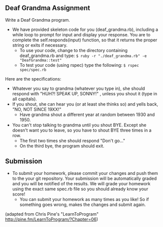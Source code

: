 ## Deaf Grandma Assignment

Write a Deaf Grandma program.
- We have provided skeleton code for you (deaf_grandma.rb), including a while loop to prompt for input and display your response. You are to complete the self.responds(input) function, so that it returns the proper string or exits if necessary.
  - To use your code, change to the directory containing deaf_grandma.rb and type:
``` $ ruby -r "./deaf_grandma.rb" -e "DeafGrandma::test" ```
  - To test your code (using rspec) type the following:
``` $ rspec spec/spec.rb ```

Here are the specifications:
- Whatever you say to grandma (whatever you type in), she should respond with "HUH?! SPEAK UP, SONNY!" , unless you shout it (type in all capitals).
- If you shout, she can hear you (or at least she thinks so) and yells back, "NO, NOT SINCE 19XX!"  
  - Have grandma shout a different year at random between 1930 and 1950.
- You can't stop talking to grandma until you shout BYE. Except she doesn't want you to leave, so you have to shout BYE three times in a row.
  - The first two times she should respond "Don't go..."
  - On the third bye, the program should exit.

## Submission
- To submit your homework, please commit your changes and push them to the your git repository. Your submission will be automatically graded and you will be notified of the results.  We will grade your homework using the exact same spec.rb file so you should already know your score!
  - You can submit your homework as many times as you like! So if something goes wrong, makes the changes and submit again.

(adapted from Chris Pine's "LearnToProgram" http://pine.fm/LearnToProgram/?Chapter=06)
